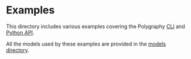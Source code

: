 # Examples

This directory includes various examples covering the Polygraphy [CLI](./cli)  and [Python API](./api).

All the models used by these examples are provided in the [models directory](./models).

